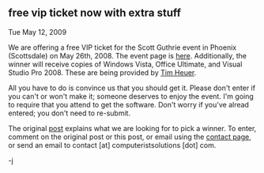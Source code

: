 
free vip ticket now with extra stuff
------------------------------------

Tue May 12, 2009

We are offering a free VIP ticket for the Scott Guthrie event in Phoenix
(Scottsdale) on May 26th, 2008. The event page is
[here](http://scottgu2009.eventbrite.com/). Additionally, the winner
will receive copies of Windows Vista, Office Ultimate, and Visual Studio
Pro 2008. These are being provided by [Tim
Heuer](http://timheuer.com/blog/).

All you have to do is convince us that you should get it. Please don't
enter if you can't or won't make it; someone deserves to enjoy the
event. I'm going to require that you attend to get the software. Don't
worry if you've alread entered; you don't need to re-submit.

The original
[post](http://computeristsolutions.com/blog/post/Free-VIP-Ticket.aspx) explains
what we are looking for to pick a winner. To enter, comment on the
original post or this post, or email using the [contact
page](http://computeristsolutions.com/contact/mailform.ashx), or send an
email to contact \[at\] computeristsolutions \[dot\] com.

-j

